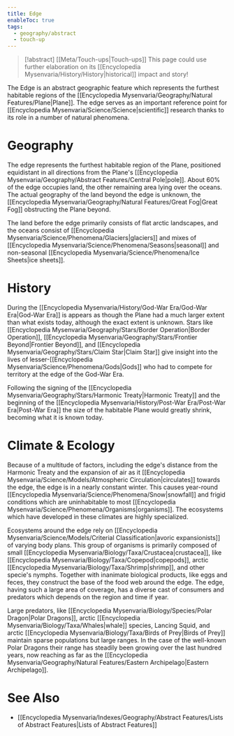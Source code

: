 ```yaml
---
title: Edge
enableToc: true
tags:
  - geography/abstract
  - touch-up
---
```


>[!abstract] [[Meta/Touch-ups|Touch-ups]]
>This page could use further elaboration on its [[Encyclopedia Mysenvaria/History/History|historical]] impact and story!

The Edge is an abstract geographic feature which represents the furthest habitable regions of the [[Encyclopedia Mysenvaria/Geography/Natural Features/Plane|Plane]]. The edge serves as an important reference point for [[Encyclopedia Mysenvaria/Science/Science|scientific]] research thanks to its role in a number of natural phenomena.
# Geography
The edge represents the furthest habitable region of the Plane, positioned equidistant in all directions from the Plane's [[Encyclopedia Mysenvaria/Geography/Abstract Features/Central Pole|pole]]. About 60% of the edge occupies land, the other remaining area lying over the oceans. The actual geography of the land beyond the edge is unknown, the [[Encyclopedia Mysenvaria/Geography/Natural Features/Great Fog|Great Fog]] obstructing the Plane beyond.

The land before the edge primarily consists of flat arctic landscapes, and the oceans consist of [[Encyclopedia Mysenvaria/Science/Phenomena/Glaciers|glaciers]] and mixes of [[Encyclopedia Mysenvaria/Science/Phenomena/Seasons|seasonal]] and non-seasonal [[Encyclopedia Mysenvaria/Science/Phenomena/Ice Sheets|ice sheets]].
# History
During the [[Encyclopedia Mysenvaria/History/God-War Era/God-War Era|God-War Era]] is appears as though the Plane had a much larger extent than what exists today, although the exact extent is unknown. Stars like [[Encyclopedia Mysenvaria/Geography/Stars/Border Operation|Border Operation]], [[Encyclopedia Mysenvaria/Geography/Stars/Frontier Beyond|Frontier Beyond]], and [[Encyclopedia Mysenvaria/Geography/Stars/Claim Star|Claim Star]] give insight into the lives of lesser-[[Encyclopedia Mysenvaria/Science/Phenomena/Gods|Gods]] who had to compete for territory at the edge of the God-War Era.

Following the signing of the [[Encyclopedia Mysenvaria/Geography/Stars/Harmonic Treaty|Harmonic Treaty]] and the beginning of the [[Encyclopedia Mysenvaria/History/Post-War Era/Post-War Era|Post-War Era]] the size of the habitable Plane would greatly shrink, becoming what it is known today.
# Climate & Ecology
Because of a multitude of factors, including the edge's distance from the Harmonic Treaty and the expansion of air as it [[Encyclopedia Mysenvaria/Science/Models/Atmospheric Circulation|circulates]] towards the edge, the edge is in a nearly constant winter. This causes year-round [[Encyclopedia Mysenvaria/Science/Phenomena/Snow|snowfall]] and frigid conditions which are uninhabitable to most [[Encyclopedia Mysenvaria/Science/Phenomena/Organisms|organisms]]. The ecosystems which have developed in these climates are highly specialized.

Ecosystems around the edge rely on [[Encyclopedia Mysenvaria/Science/Models/Criterial Classification|avoric expansionists]] of varying body plans. This group of organisms is primarily composed of small [[Encyclopedia Mysenvaria/Biology/Taxa/Crustacea|crustacea]], like [[Encyclopedia Mysenvaria/Biology/Taxa/Copepod|copepods]], arctic [[Encyclopedia Mysenvaria/Biology/Taxa/Shrimp|shrimp]], and other specie's nymphs. Together with inanimate biological products, like eggs and feces, they construct the base of the food web around the edge. The edge, having such a large area of coverage, has a diverse cast of consumers and predators which depends on the region and time if year.

Large predators, like [[Encyclopedia Mysenvaria/Biology/Species/Polar Dragon|Polar Dragons]], arctic [[Encyclopedia Mysenvaria/Biology/Taxa/Whales|whale]] species, Lancing Squid, and arctic [[Encyclopedia Mysenvaria/Biology/Taxa/Birds of Prey|Birds of Prey]] maintain sparse populations but large ranges. In the case of the well-known Polar Dragons their range has steadily been growing over the last hundred years, now reaching as far as the [[Encyclopedia Mysenvaria/Geography/Natural Features/Eastern Archipelago|Eastern Archipelago]].
# See Also
- [[Encyclopedia Mysenvaria/Indexes/Geography/Abstract Features/Lists of Abstract Features|Lists of Abstract Features]]